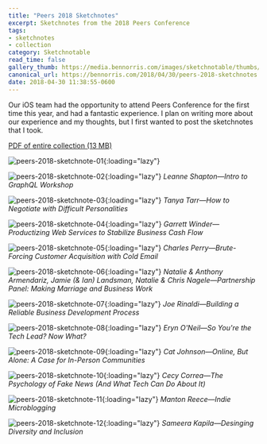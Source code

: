 ```yaml
---
title: "Peers 2018 Sketchnotes"
excerpt: Sketchnotes from the 2018 Peers Conference
tags:
- sketchnotes
- collection
category: Sketchnotable
read_time: false
gallery_thumb: https://media.bennorris.com/images/sketchnotable/thumbs/peers-2018-sketchnote-01.jpg
canonical_url: https://bennorris.com/2018/04/30/peers-2018-sketchnotes
date: 2018-04-30 11:38:55-0600
---
```


Our iOS team had the opportunity to attend Peers Conference for the first time this year, and had a fantastic experience. I plan on writing more about our experience and my thoughts, but I first wanted to post the sketchnotes that I took.

[PDF of entire collection (13 MB)](https://media.bennorris.com/images/sketchnotable/peers-2018/peers-2018-sketchnotes.pdf)

![peers-2018-sketchnote-01](https://media.bennorris.com/images/sketchnotable/peers-2018/peers-2018-sketchnote-01.jpg){:loading="lazy"}

![peers-2018-sketchnote-02](https://media.bennorris.com/images/sketchnotable/peers-2018/peers-2018-sketchnote-02.jpg){:loading="lazy"}
_Leanne Shapton—Intro to GraphQL Workshop_

![peers-2018-sketchnote-03](https://media.bennorris.com/images/sketchnotable/peers-2018/peers-2018-sketchnote-03.jpg){:loading="lazy"}
_Tanya Tarr—How to Negotiate with Difficult Personalities_

![peers-2018-sketchnote-04](https://media.bennorris.com/images/sketchnotable/peers-2018/peers-2018-sketchnote-04.jpg){:loading="lazy"}
_Garrett Winder—Productizing Web Services to Stabilize Business Cash Flow_

![peers-2018-sketchnote-05](https://media.bennorris.com/images/sketchnotable/peers-2018/peers-2018-sketchnote-05.jpg){:loading="lazy"}
_Charles Perry—Brute-Forcing Customer Acquisition with Cold Email_

![peers-2018-sketchnote-06](https://media.bennorris.com/images/sketchnotable/peers-2018/peers-2018-sketchnote-06.jpg){:loading="lazy"}
_Natalie & Anthony Armendariz, Jamie (& Ian) Landsman, Natalie & Chris Nagele—Partnership Panel: Making Marriage and Business Work_

![peers-2018-sketchnote-07](https://media.bennorris.com/images/sketchnotable/peers-2018/peers-2018-sketchnote-07.jpg){:loading="lazy"}
_Joe Rinaldi—Building a Reliable Business Development Process_

![peers-2018-sketchnote-08](https://media.bennorris.com/images/sketchnotable/peers-2018/peers-2018-sketchnote-08.jpg){:loading="lazy"}
_Eryn O'Neil—So You're the Tech Lead? Now What?_

![peers-2018-sketchnote-09](https://media.bennorris.com/images/sketchnotable/peers-2018/peers-2018-sketchnote-09.jpg){:loading="lazy"}
_Cat Johnson—Online, But Alone: A Case for In-Person Communities_

![peers-2018-sketchnote-10](https://media.bennorris.com/images/sketchnotable/peers-2018/peers-2018-sketchnote-10.jpg){:loading="lazy"}
_Cecy Correa—The Psychology of Fake News (And What Tech Can Do About It)_

![peers-2018-sketchnote-11](https://media.bennorris.com/images/sketchnotable/peers-2018/peers-2018-sketchnote-11.jpg){:loading="lazy"}
_Manton Reece—Indie Microblogging_

![peers-2018-sketchnote-12](https://media.bennorris.com/images/sketchnotable/peers-2018/peers-2018-sketchnote-12.jpg){:loading="lazy"}
_Sameera Kapila—Desinging Diversity and Inclusion_
